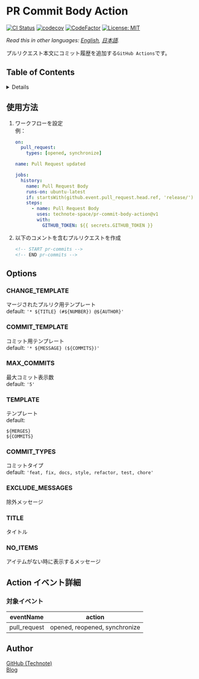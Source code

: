 # PR Commit Body Action

[![CI Status](https://github.com/technote-space/pr-commit-body-action/workflows/CI/badge.svg)](https://github.com/technote-space/pr-commit-body-action/actions)
[![codecov](https://codecov.io/gh/technote-space/pr-commit-body-action/branch/master/graph/badge.svg)](https://codecov.io/gh/technote-space/pr-commit-body-action)
[![CodeFactor](https://www.codefactor.io/repository/github/technote-space/pr-commit-body-action/badge)](https://www.codefactor.io/repository/github/technote-space/pr-commit-body-action)
[![License: MIT](https://img.shields.io/badge/License-MIT-blue.svg)](https://github.com/technote-space/pr-commit-body-action/blob/master/LICENSE)

*Read this in other languages: [English](README.md), [日本語](README.ja.md).*

プルリクエスト本文にコミット履歴を追加する`GitHub Actions`です。

## Table of Contents

<!-- START doctoc generated TOC please keep comment here to allow auto update -->
<!-- DON'T EDIT THIS SECTION, INSTEAD RE-RUN doctoc TO UPDATE -->
<details>
<summary>Details</summary>

- [使用方法](#%E4%BD%BF%E7%94%A8%E6%96%B9%E6%B3%95)
- [Options](#options)
  - [CHANGE_TEMPLATE](#change_template)
  - [COMMIT_TEMPLATE](#commit_template)
  - [MAX_COMMITS](#max_commits)
  - [TEMPLATE](#template)
  - [COMMIT_TYPES](#commit_types)
  - [EXCLUDE_MESSAGES](#exclude_messages)
  - [TITLE](#title)
  - [NO_ITEMS](#no_items)
- [Action イベント詳細](#action-%E3%82%A4%E3%83%99%E3%83%B3%E3%83%88%E8%A9%B3%E7%B4%B0)
  - [対象イベント](#%E5%AF%BE%E8%B1%A1%E3%82%A4%E3%83%99%E3%83%B3%E3%83%88)
- [Author](#author)

</details>
<!-- END doctoc generated TOC please keep comment here to allow auto update -->

## 使用方法
1. ワークフローを設定  
    例：
    ```yaml
    on:
      pull_request:
        types: [opened, synchronize]
    
    name: Pull Request updated
    
    jobs:
      history:
        name: Pull Request Body
        runs-on: ubuntu-latest
        if: startsWith(github.event.pull_request.head.ref, 'release/')
        steps:
          - name: Pull Request Body
            uses: technote-space/pr-commit-body-action@v1
            with:
              GITHUB_TOKEN: ${{ secrets.GITHUB_TOKEN }}
    ```
1. 以下のコメントを含むプルリクエストを作成
    ```markdown
    <!-- START pr-commits -->
    <!-- END pr-commits -->
    ```

## Options
### CHANGE_TEMPLATE
マージされたプルリク用テンプレート  
default: `'* ${TITLE} (#${NUMBER}) @${AUTHOR}'`  

### COMMIT_TEMPLATE
コミット用テンプレート  
default: `'* ${MESSAGE} (${COMMITS})'`  

### MAX_COMMITS
最大コミット表示数  
default: `'5'`  

### TEMPLATE
テンプレート  
default:
```
${MERGES}
${COMMITS}
```  

### COMMIT_TYPES
コミットタイプ  
default: `'feat, fix, docs, style, refactor, test, chore'`  

### EXCLUDE_MESSAGES
除外メッセージ  

### TITLE
タイトル  

### NO_ITEMS
アイテムがない時に表示するメッセージ  

## Action イベント詳細
### 対象イベント
| eventName | action |
|:---:|:---:|
|pull_request|opened, reopened, synchronize|

## Author
[GitHub (Technote)](https://github.com/technote-space)  
[Blog](https://technote.space)
